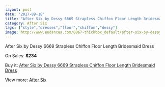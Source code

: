 ```yaml
---
layout: post
date: '2017-09-18'
title: "After Six by Dessy 6669 Strapless Chiffon Floor Length Bridesmaid Dress"
category: After Six
tags: ["style","dresses","floor","chiffon","dessy"]
image: http://www.eudances.com/8867-thickbox_default/after-six-by-dessy-6669-strapless-chiffon-floor-length-bridesmaid-dress.jpg
---
```

After Six by Dessy 6669 Strapless Chiffon Floor Length Bridesmaid Dress

On Sales: **$234**
<a href="https://www.eudances.com/en/after-six/2987-after-six-by-dessy-6669-strapless-chiffon-floor-length-bridesmaid-dress.html"><amp-img layout="responsive" width="600" height="600" src="//www.eudances.com/8867-thickbox_default/after-six-by-dessy-6669-strapless-chiffon-floor-length-bridesmaid-dress.jpg" alt="After Six by Dessy 6669 Strapless Chiffon Floor Length Bridesmaid Dress 0" /></a>
<a href="https://www.eudances.com/en/after-six/2987-after-six-by-dessy-6669-strapless-chiffon-floor-length-bridesmaid-dress.html"><amp-img layout="responsive" width="600" height="600" src="//www.eudances.com/8870-thickbox_default/after-six-by-dessy-6669-strapless-chiffon-floor-length-bridesmaid-dress.jpg" alt="After Six by Dessy 6669 Strapless Chiffon Floor Length Bridesmaid Dress 1" /></a>
<a href="https://www.eudances.com/en/after-six/2987-after-six-by-dessy-6669-strapless-chiffon-floor-length-bridesmaid-dress.html"><amp-img layout="responsive" width="600" height="600" src="//www.eudances.com/8869-thickbox_default/after-six-by-dessy-6669-strapless-chiffon-floor-length-bridesmaid-dress.jpg" alt="After Six by Dessy 6669 Strapless Chiffon Floor Length Bridesmaid Dress 2" /></a>
<a href="https://www.eudances.com/en/after-six/2987-after-six-by-dessy-6669-strapless-chiffon-floor-length-bridesmaid-dress.html"><amp-img layout="responsive" width="600" height="600" src="//www.eudances.com/8868-thickbox_default/after-six-by-dessy-6669-strapless-chiffon-floor-length-bridesmaid-dress.jpg" alt="After Six by Dessy 6669 Strapless Chiffon Floor Length Bridesmaid Dress 3" /></a>

Buy it: [After Six by Dessy 6669 Strapless Chiffon Floor Length Bridesmaid Dress](https://www.eudances.com/en/after-six/2987-after-six-by-dessy-6669-strapless-chiffon-floor-length-bridesmaid-dress.html "After Six by Dessy 6669 Strapless Chiffon Floor Length Bridesmaid Dress")

View more: [After Six](https://www.eudances.com/en/50-after-six "After Six")